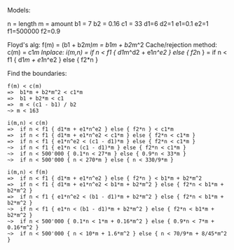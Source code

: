 Models:

n = length
m = amount
b1 = 7
b2 = 0.16
c1 = 33
d1=6
d2=1
e1=0.1
e2=1
f1=500000
f2=0.9

Floyd's alg:
    f(m) = (b1 + b2*m)*m = b1*m + b2*m^2
Cache/rejection method:
    c(m) = c1*m
Inplace:
    i(m,n) = if n < f1 { d1*m^d2 + e1*n^e2 } else { f2*n }
        = if n < f1 { d1*m + e1*n^e2 } else { f2*n }

Find the boundaries:
```
f(m) < c(m)
=>  b1*m + b2*m^2 < c1*m
=>  b1 + b2*m < c1
=>  m < (c1 - b1) / b2
~> m < 163

i(m,n) < c(m)
=>  if n < f1 { d1*m + e1*n^e2 } else { f2*n } < c1*m
=>  if n < f1 { d1*m + e1*n^e2 < c1*m } else { f2*n < c1*m }
=>  if n < f1 { e1*n^e2 < (c1 - d1)*m } else { f2*n < c1*m }
~>  if n < f1 { e1*n < (c1 - d1)*m } else { f2*n < c1*m }
~>  if n < 500'000 { 0.1*n < 27*m } else { 0.9*n < 33*m }
~>  if n < 500'000 { n < 270*m } else { n < 330/9*m }

i(m,n) < f(m)
=>  if n < f1 { d1*m + e1*n^e2 } else { f2*n } < b1*m + b2*m^2
=>  if n < f1 { d1*m + e1*n^e2 < b1*m + b2*m^2 } else { f2*n < b1*m + b2*m^2 }
=>  if n < f1 { e1*n^e2 < (b1 - d1)*m + b2*m^2 } else { f2*n < b1*m + b2*m^2 }
~>  if n < f1 { e1*n < (b1 - d1)*m + b2*m^2 } else { f2*n < b1*m + b2*m^2 }
~>  if n < 500'000 { 0.1*n < 1*m + 0.16*m^2 } else { 0.9*n < 7*m + 0.16*m^2 }
~>  if n < 500'000 { n < 10*m + 1.6*m^2 } else { n < 70/9*m + 8/45*m^2 }
```
